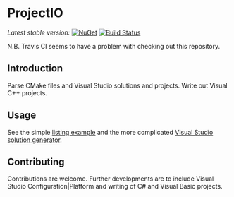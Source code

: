 # ProjectIO

*Latest stable version:* [![NuGet](https://img.shields.io/nuget/v/ProjectIO.CMakeToVisualStudio.svg)](https://www.nuget.org/packages/ProjectIO.CMakeToVisualStudio/)
[![Build Status](https://api.travis-ci.org/zebmason/CMakeParser.svg?branch=master)](https://travis-ci.org/zebmason/CMakeParser)

N.B. Travis CI seems to have a problem with checking out this repository.

## Introduction

Parse CMake files and Visual Studio solutions and projects. Write out Visual C++ projects.


## Usage

See the simple [listing example](CMakeLister/Program.cs) and the more 
complicated [Visual Studio solution generator](CMakeToVisualStudio/Program.cs).

## Contributing

Contributions are welcome. Further developments are to include Visual Studio Configuration|Platform
and writing of C# and Visual Basic projects.